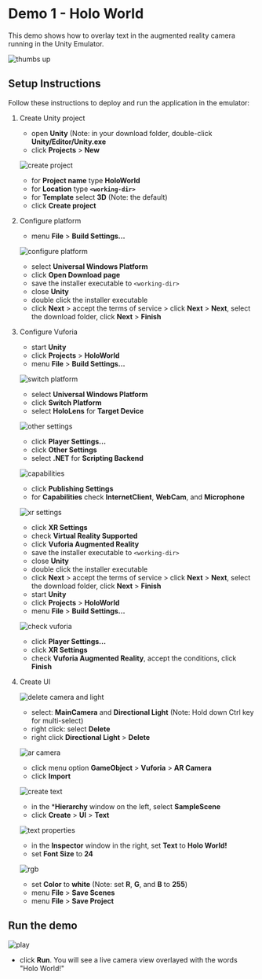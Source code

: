 # Demo 1 - Holo World

This demo shows how to overlay text in the augmented reality camera running in the Unity Emulator.

![thumbs up](setup/thumbs-up-resized-66.png)

## Setup Instructions

Follow these instructions to deploy and run the application in the emulator:

1. Create Unity project
   - open **Unity** (Note: in your download folder, double-click **Unity/Editor/Unity.exe**
   - click **Projects** > **New**

   ![create project](setup/create-project-labelled-resized-66.png)

   - for **Project name** type **HoloWorld**
   - for **Location** type **`<working-dir>`**
   - for **Template** select **3D** (Note: the default)
   - click **Create project**
1. Configure platform
   - menu **File** > **Build Settings...**

   ![configure platform](setup/configure-platform-labelled-resized-66.png)

   - select **Universal Windows Platform**
   - click **Open Download page**
   - save the installer executable to `<working-dir>`
   - close **Unity**
   - double click the installer executable
   - click **Next** > accept the terms of service > click **Next** > **Next**, select the download folder, click **Next** > **Finish**
1. Configure Vuforia
   - start **Unity**
   - click **Projects** > **HoloWorld**
   - menu **File** > **Build Settings...**

   ![switch platform](setup/switch-platform-labelled-resized-66.png)

   - select **Universal Windows Platform**
   - click **Switch Platform**
   - select **HoloLens** for **Target Device**

   ![other settings](setup/other-settings-labelled-resized-66.png)

   - click **Player Settings...**
   - click **Other Settings**
   - select **.NET** for **Scripting Backend**

   ![capabilities](setup/capabilities-labelled-resized-66.png)

   - click **Publishing Settings**
   - for **Capabilities** check **InternetClient**, **WebCam**, and **Microphone**

   ![xr settings](setup/xr-settings-labelled-resized-66.png)

   - click **XR Settings**
   - check **Virtual Reality Supported**
   - click **Vuforia Augmented Reality**
   - save the installer executable to `<working-dir>`
   - close **Unity**
   - double click the installer executable
   - click **Next** > accept the terms of service > click **Next** > **Next**, select the download folder, click **Next** > **Finish**
   - start **Unity**
   - click **Projects** > **HoloWorld**
   - menu **File** > **Build Settings...**

   ![check vuforia](setup/check-vuforia-labelled-resized-66.png)

   - click **Player Settings...**
   - click **XR Settings**
   - check **Vuforia Augmented Reality**, accept the conditions, click **Finish**
1. Create UI

   ![delete camera and light](setup/delete-camera-and-light-labelled-resized-66.png)

   - select: **MainCamera** and **Directional Light** (Note: Hold down Ctrl key for multi-select)
   - right click: select **Delete**
   - right click **Directional Light** > **Delete**

   ![ar camera](setup/ar-camera-labelled-resized-66.png)

   - click menu option **GameObject** > **Vuforia** > **AR Camera**
   - click **Import**

   ![create text](setup/create-text-labelled-resized-66.png)

   - in the ***Hierarchy** window on the left, select **SampleScene**
   - click **Create** > **UI** > **Text**

   ![text properties](setup/text-properties-labelled-resized-66.png)

   - in the **Inspector** window in the right, set **Text** to **Holo World!**
   - set **Font Size** to **24**

   ![rgb](setup/rgb-labelled-resized-66.png)

   - set **Color** to **white** (Note: set **R**, **G**, and **B** to **255**)
   - menu **File** > **Save Scenes**
   - menu **File** > **Save Project**

## Run the demo

   ![play](setup/play-labelled-resized-66.png)

   - click **Run**. You will see a live camera view overlayed with the words "Holo World!"
